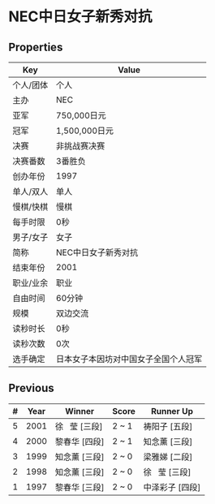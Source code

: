 # NEC中日女子新秀对抗

## Properties

| Key | Value |
| --- | ----- |
| 个人/团体 | 个人 |
| 主办 | NEC |
| 亚军 | 750,000日元 |
| 冠军 | 1,500,000日元 |
| 决赛 | 非挑战赛决赛 |
| 决赛番数 | 3番胜负 |
| 创办年份 | 1997 |
| 单人/双人 | 单人 |
| 慢棋/快棋 | 慢棋 |
| 每手时限 | 0秒 |
| 男子/女子 | 女子 |
| 简称 | NEC中日女子新秀对抗 |
| 结束年份 | 2001 |
| 职业/业余 | 职业 |
| 自由时间 | 60分钟 |
| 规模 | 双边交流 |
| 读秒时长 | 0秒 |
| 读秒次数 | 0次 |
| 选手确定 | 日本女子本因坊对中国女子全国个人冠军 |

## Previous

| # | Year | Winner | Score | Runner Up |
| --- | --- | --- | --- | --- |
| 5 | 2001 | 徐   莹 [三段] | 2 ~ 1 | 祷阳子 [五段] |
| 4 | 2000 | 黎春华 [四段] | 2 ~ 1 | 知念薰 [三段] |
| 3 | 1999 | 知念薰 [三段] | 2 ~ 0 | 梁雅娣 [二段] |
| 2 | 1998 | 知念薰 [三段] | 2 ~ 0 | 徐   莹 [三段] |
| 1 | 1997 | 黎春华 [三段] | 2 ~ 0 | 中泽彩子 [四段] |


